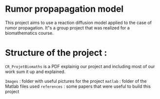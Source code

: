 # Rumor propapagation model

This project aims to use a reaction diffusion model applied to the case of rumor propagation. It"s a group project that was realized for a biomathematics course. 

# Structure of the project :

`CR_ProjetBiomaths` is a PDF explainig our project and including most of our work sum it up and explained.

`Images` : folder with useful pictures for the project
`matlab` : folder of the Matlab files used
`references` : some papers that were useful to build this project